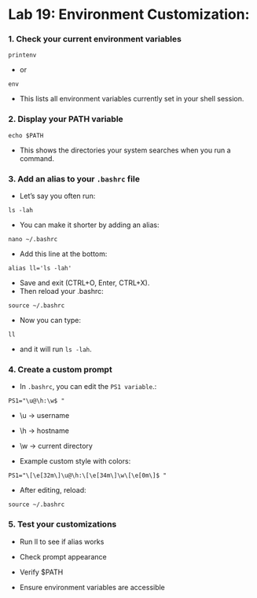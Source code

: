 # Lab 19: Environment Customization:

### 1. Check your current environment variables
```
printenv
```
-  or
```
env
```

-  This lists all environment variables currently set in your shell session.

### 2. Display your PATH variable
```
echo $PATH
```
-  This shows the directories your system searches when you run a command.

### 3. Add an alias to your `.bashrc` file

-  Let’s say you often run:
```
ls -lah
```

-  You can make it shorter by adding an alias:
```
nano ~/.bashrc
```
-  Add this line at the bottom:
```
alias ll='ls -lah'
```
-  Save and exit (CTRL+O, Enter, CTRL+X).
-  Then reload your .bashrc:
```
source ~/.bashrc
```
-  Now you can type:
```
ll
```

-  and it will run ` ls -lah `.

### 4. Create a custom prompt

-  In `.bashrc`, you can edit the `PS1 variable`.:
```
PS1="\u@\h:\w$ "
```
-  \u → username

-  \h → hostname

-  \w → current directory

-  Example custom style with colors:
```
PS1="\[\e[32m\]\u@\h:\[\e[34m\]\w\[\e[0m\]$ "
```
-  After editing, reload:
```
source ~/.bashrc
```
### 5. Test your customizations

-  Run ll to see if alias works

-  Check prompt appearance

-  Verify $PATH

-  Ensure environment variables are accessible

